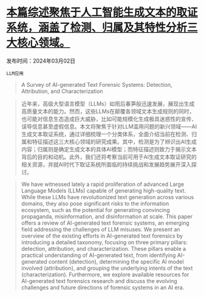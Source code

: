 # [本篇综述聚焦于人工智能生成文本的取证系统，涵盖了检测、归属及其特性分析三大核心领域。](https://arxiv.org/abs/2403.01152)

发布时间：2024年03月02日

`LLM应用`

> A Survey of AI-generated Text Forensic Systems: Detection, Attribution, and Characterization

> 近年来，高级大型语言模型（LLMs）如雨后春笋般迅速发展，展现出生成高质量文本的能力。然而，这些LLMs在颠覆各领域文本生成规则的同时，也可能对信息生态造成巨大威胁，比如可能规模化生成极具迷惑性的宣传、误导信息甚至虚假信息。本文将聚焦于针对LLM滥用问题的新兴领域——AI生成文本取证系统，通过详细梳理一个分类体系，全面介绍当前在检测、归属和特征描述这三大核心领域的研究成果。其中，检测是为了辨识出AI生成内容；归属则是确定生成文本的具体AI模型；而特征描述则致力于揭示文本背后的目的和动机。此外，我们还将考察当前可用于AI生成文本取证研究的相关资源，并就AI时代下取证系统所面临的持续挑战和发展趋势展开深入探讨。

> We have witnessed lately a rapid proliferation of advanced Large Language Models (LLMs) capable of generating high-quality text. While these LLMs have revolutionized text generation across various domains, they also pose significant risks to the information ecosystem, such as the potential for generating convincing propaganda, misinformation, and disinformation at scale. This paper offers a review of AI-generated text forensic systems, an emerging field addressing the challenges of LLM misuses. We present an overview of the existing efforts in AI-generated text forensics by introducing a detailed taxonomy, focusing on three primary pillars: detection, attribution, and characterization. These pillars enable a practical understanding of AI-generated text, from identifying AI-generated content (detection), determining the specific AI model involved (attribution), and grouping the underlying intents of the text (characterization). Furthermore, we explore available resources for AI-generated text forensics research and discuss the evolving challenges and future directions of forensic systems in an AI era.